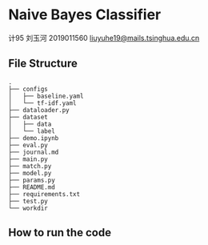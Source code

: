 # Naive Bayes Classifier

计95 刘玉河 2019011560 liuyuhe19@mails.tsinghua.edu.cn

## File Structure
```text
.
├── configs
│   ├── baseline.yaml
│   └── tf-idf.yaml
├── dataloader.py
├── dataset
│   ├── data
│   └── label
├── demo.ipynb
├── eval.py
├── journal.md
├── main.py
├── match.py
├── model.py
├── params.py
├── README.md
├── requirements.txt
├── test.py
└── workdir

```
## How to run the code
